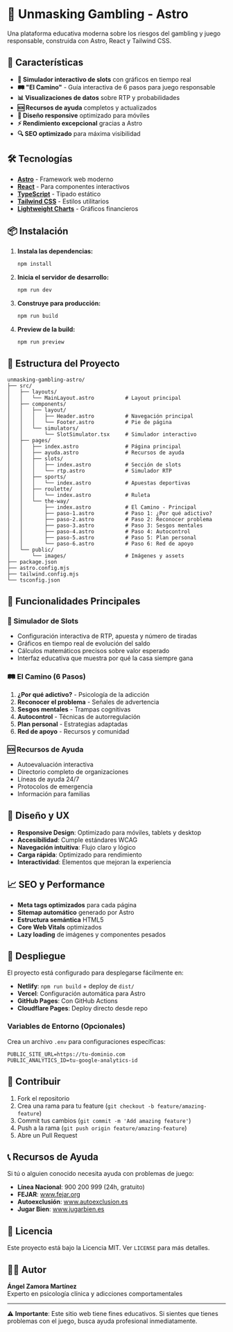 # 🎰 Unmasking Gambling - Astro

Una plataforma educativa moderna sobre los riesgos del gambling y juego responsable, construida con Astro, React y Tailwind CSS.

## 🚀 Características

- **🎯 Simulador interactivo de slots** con gráficos en tiempo real
- **🛤️ "El Camino"** - Guía interactiva de 6 pasos para juego responsable
- **📊 Visualizaciones de datos** sobre RTP y probabilidades
- **🆘 Recursos de ayuda** completos y actualizados
- **📱 Diseño responsive** optimizado para móviles
- **⚡ Rendimiento excepcional** gracias a Astro
- **🔍 SEO optimizado** para máxima visibilidad

## 🛠️ Tecnologías

- **[Astro](https://astro.build/)** - Framework web moderno
- **[React](https://reactjs.org/)** - Para componentes interactivos
- **[TypeScript](https://www.typescriptlang.org/)** - Tipado estático
- **[Tailwind CSS](https://tailwindcss.com/)** - Estilos utilitarios
- **[Lightweight Charts](https://tradingview.github.io/lightweight-charts/)** - Gráficos financieros

## 📦 Instalación

1. **Instala las dependencias:**
   ```bash
   npm install
   ```

2. **Inicia el servidor de desarrollo:**
   ```bash
   npm run dev
   ```

3. **Construye para producción:**
   ```bash
   npm run build
   ```

4. **Preview de la build:**
   ```bash
   npm run preview
   ```

## 📁 Estructura del Proyecto

```
unmasking-gambling-astro/
├── src/
│   ├── layouts/
│   │   └── MainLayout.astro          # Layout principal
│   ├── components/
│   │   ├── layout/
│   │   │   ├── Header.astro          # Navegación principal
│   │   │   └── Footer.astro          # Pie de página
│   │   └── simulators/
│   │       └── SlotSimulator.tsx     # Simulador interactivo
│   ├── pages/
│   │   ├── index.astro               # Página principal
│   │   ├── ayuda.astro               # Recursos de ayuda
│   │   ├── slots/
│   │   │   ├── index.astro           # Sección de slots
│   │   │   └── rtp.astro             # Simulador RTP
│   │   ├── sports/
│   │   │   └── index.astro           # Apuestas deportivas
│   │   ├── roulette/
│   │   │   └── index.astro           # Ruleta
│   │   └── the-way/
│   │       ├── index.astro           # El Camino - Principal
│   │       ├── paso-1.astro          # Paso 1: ¿Por qué adictivo?
│   │       ├── paso-2.astro          # Paso 2: Reconocer problema
│   │       ├── paso-3.astro          # Paso 3: Sesgos mentales
│   │       ├── paso-4.astro          # Paso 4: Autocontrol
│   │       ├── paso-5.astro          # Paso 5: Plan personal
│   │       └── paso-6.astro          # Paso 6: Red de apoyo
│   └── public/
│       └── images/                   # Imágenes y assets
├── package.json
├── astro.config.mjs
├── tailwind.config.mjs
└── tsconfig.json
```

## 🎯 Funcionalidades Principales

### 🎰 Simulador de Slots
- Configuración interactiva de RTP, apuesta y número de tiradas
- Gráficos en tiempo real de evolución del saldo
- Cálculos matemáticos precisos sobre valor esperado
- Interfaz educativa que muestra por qué la casa siempre gana

### 🛤️ El Camino (6 Pasos)
1. **¿Por qué adictivo?** - Psicología de la adicción
2. **Reconocer el problema** - Señales de advertencia
3. **Sesgos mentales** - Trampas cognitivas
4. **Autocontrol** - Técnicas de autorregulación
5. **Plan personal** - Estrategias adaptadas
6. **Red de apoyo** - Recursos y comunidad

### 🆘 Recursos de Ayuda
- Autoevaluación interactiva
- Directorio completo de organizaciones
- Líneas de ayuda 24/7
- Protocolos de emergencia
- Información para familias

## 🎨 Diseño y UX

- **Responsive Design**: Optimizado para móviles, tablets y desktop
- **Accesibilidad**: Cumple estándares WCAG
- **Navegación intuitiva**: Flujo claro y lógico
- **Carga rápida**: Optimizado para rendimiento
- **Interactividad**: Elementos que mejoran la experiencia

## 📈 SEO y Performance

- **Meta tags optimizados** para cada página
- **Sitemap automático** generado por Astro
- **Estructura semántica** HTML5
- **Core Web Vitals** optimizados
- **Lazy loading** de imágenes y componentes pesados

## 🚀 Despliegue

El proyecto está configurado para desplegarse fácilmente en:

- **Netlify**: `npm run build` + deploy de `dist/`
- **Vercel**: Configuración automática para Astro
- **GitHub Pages**: Con GitHub Actions
- **Cloudflare Pages**: Deploy directo desde repo

### Variables de Entorno (Opcionales)

Crea un archivo `.env` para configuraciones específicas:

```env
PUBLIC_SITE_URL=https://tu-dominio.com
PUBLIC_ANALYTICS_ID=tu-google-analytics-id
```

## 🤝 Contribuir

1. Fork el repositorio
2. Crea una rama para tu feature (`git checkout -b feature/amazing-feature`)
3. Commit tus cambios (`git commit -m 'Add amazing feature'`)
4. Push a la rama (`git push origin feature/amazing-feature`)
5. Abre un Pull Request

## 📞 Recursos de Ayuda

Si tú o alguien conocido necesita ayuda con problemas de juego:

- **Línea Nacional**: 900 200 999 (24h, gratuito)
- **FEJAR**: www.fejar.org
- **Autoexclusión**: www.autoexclusion.es
- **Jugar Bien**: www.jugarbien.es

## 📄 Licencia

Este proyecto está bajo la Licencia MIT. Ver `LICENSE` para más detalles.

## 👨‍💻 Autor

**Ángel Zamora Martínez**  
Experto en psicología clínica y adicciones comportamentales

---

⚠️ **Importante**: Este sitio web tiene fines educativos. Si sientes que tienes problemas con el juego, busca ayuda profesional inmediatamente.